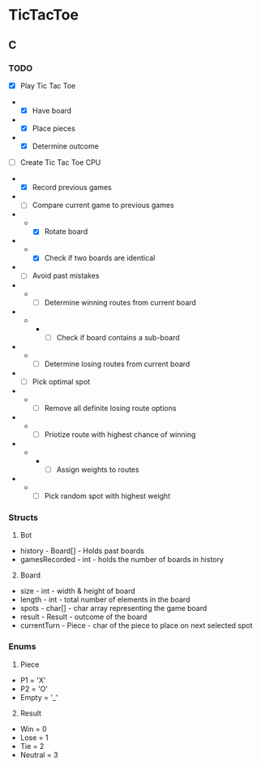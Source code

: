 # TicTacToe

## C
### TODO
- [x] Play Tic Tac Toe
- - [x] Have board
- - [x] Place pieces
- - [x] Determine outcome
- [ ] Create Tic Tac Toe CPU
- - [x] Record previous games
- - [ ] Compare current game to previous games
- - - [x] Rotate board
- - - [x] Check if two boards are identical
- - [ ] Avoid past mistakes
- - - [ ] Determine winning routes from current board
- - - - [ ] Check if board contains a sub-board
- - - [ ] Determine losing routes from current board
- - [ ] Pick optimal spot
- - - [ ] Remove all definite losing route options
- - - [ ] Priotize route with highest chance of winning
- - - - [ ] Assign weights to routes
- - - [ ] Pick random spot with highest weight

### Structs
1. Bot
  * history - Board[] - Holds past boards
  * gamesRecorded - int - holds the number of boards in history
2. Board
  * size - int - width & height of board
  * length - int - total number of elements in the board
  * spots - char[] - char array representing the game board
  * result - Result - outcome of the board
  * currentTurn - Piece - char of the piece to place on next selected spot
### Enums
1. Piece
  * P1 = 'X'
  * P2 = 'O'
  * Empty = '_'
2. Result
  * Win = 0
  * Lose = 1
  * Tie = 2
  * Neutral = 3
